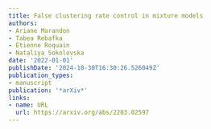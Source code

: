 ```yaml
---
title: False clustering rate control in mixture models
authors:
- Ariane Marandon
- Tabea Rebafka
- Etienne Roquain
- Nataliya Sokolovska
date: '2022-01-01'
publishDate: '2024-10-30T16:30:26.526049Z'
publication_types:
- manuscript
publication: '*arXiv*'
links:
- name: URL
  url: https://arxiv.org/abs/2203.02597
---
```

